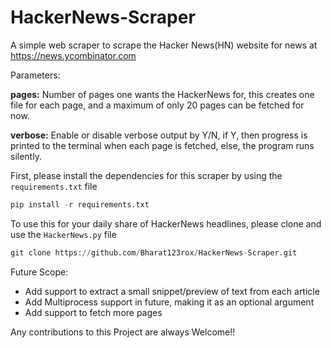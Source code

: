 # HackerNews-Scraper
A simple web scraper to scrape the Hacker News(HN) website for news at https://news.ycombinator.com

Parameters:

**pages:** Number of pages one wants the HackerNews for, this creates one file for each page, and a maximum of only 20 pages can be fetched for now.

**verbose:** Enable or disable verbose output by Y/N, if Y, then progress is printed to the terminal when each page is fetched, 
else, the program runs silently.

First, please install the dependencies for this scraper by using the `requirements.txt` file
```python
pip install -r requirements.txt
```

To use this for your daily share of HackerNews headlines, please clone and use the `HackerNews.py` file
```python
git clone https://github.com/Bharat123rox/HackerNews-Scraper.git
```

Future Scope: 
- Add support to extract a small snippet/preview of text from each article
- Add Multiprocess support in future, making it as an optional argument
- Add support to fetch more pages

Any contributions to this Project are always Welcome!!
